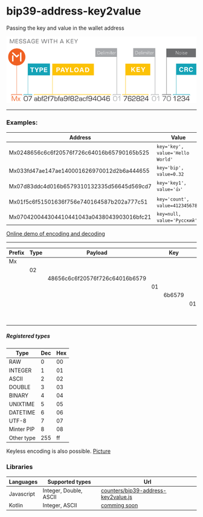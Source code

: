 # bip39-address-key2value

Passing the key and value in the wallet address

![Message with key](docs/static/Message_with_a_key.png "Message with key")

----


### Examples:
Address | Value
--- | --- 
Mx0248656c6c6f20576f726c64016b65790165b525 | `key='key', value='Hello World'`
Mx033fd47ae147ae140001626970012d2b6a444655 | `key='bip', value=0.32`
Mx07d83ddc4d016b6579310132335d56645d569cd7 | `key='key1', value='👍'`
Mx01f5c6f51501636f756e740164587b202a777c51 | `key='count', value=4123456789`
Mx070420044304410441043a0438043903016bfc21 | `key=null, value='Русский'`
 
[Online demo of encoding and decoding](https://github.com/counters) 

----

Prefix |Type| Payload | | Key|  |Noise| CRC | Description
---|---|---|---|---|---|---|---|---
Mx| | | | | | | |
| |02| | | | | | |Text ASCII
| | |48656c6c6f20576f726c64016b6579 | | | | | | Hello World
| | | |01
| | | | |6b6579 | | | |key
| | | | | |01
| | | | | | |65
| | | | | | | |b525

##### Registered types

Type | Dec | Hex
---|---|---
RAW|0|00
INTEGER|1|01
ASCII|2|02
DOUBLE|3|03
BINARY|4|04
UNIXTIME|5|05
DATETIME|6|06
UTF-8|7|07
Minter PIP|8|08
Other type|255|ff


Keyless encoding is also possible. [Picture](docs/static/Message_without_a_key.png)


### Libraries
Languages| Supported types | Url 
---|---|---
Javascript|Integer, Double, ASCII|[counters/bip39-address-key2value.js](https://github.com/counters/bip39-address-key2value.js)
Kotlin|Integer, ASCII|[comming soon](https://github.com/counters)
